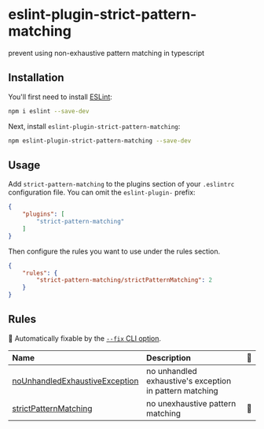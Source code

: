 # eslint-plugin-strict-pattern-matching

prevent using non-exhaustive pattern matching in typescript

## Installation

You'll first need to install [ESLint](https://eslint.org/):

```sh
npm i eslint --save-dev
```

Next, install `eslint-plugin-strict-pattern-matching`:

```sh
npm eslint-plugin-strict-pattern-matching --save-dev
```

## Usage

Add `strict-pattern-matching` to the plugins section of your `.eslintrc` configuration file. You can omit the `eslint-plugin-` prefix:

```json
{
    "plugins": [
        "strict-pattern-matching"
    ]
}
```


Then configure the rules you want to use under the rules section.

```json
{
    "rules": {
        "strict-pattern-matching/strictPatternMatching": 2
    }
}
```

## Rules

<!-- begin auto-generated rules list -->

🔧 Automatically fixable by the [`--fix` CLI option](https://eslint.org/docs/user-guide/command-line-interface#--fix).

| Name                                                                           | Description                                             | 🔧 |
| :----------------------------------------------------------------------------- | :------------------------------------------------------ | :- |
| [noUnhandledExhaustiveException](docs/rules/noUnhandledExhaustiveException.md) | no unhandled exhaustive's exception in pattern matching |    |
| [strictPatternMatching](docs/rules/strictPatternMatching.md)                   | no unexhaustive pattern matching                        | 🔧 |

<!-- end auto-generated rules list -->



